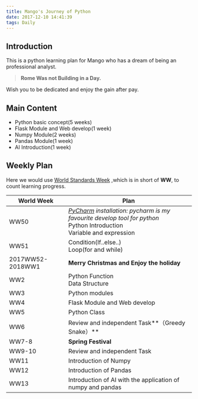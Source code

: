 ```yaml
---
title: Mango's Journey of Python
date: 2017-12-10 14:41:39
tags: Daily
---
```

## Introduction
This is a python learning plan for Mango who has a dream of being an professional analyst.
>**Rome Was not Building in a Day.**

Wish you to be dedicated and enjoy the gain after pay.

## Main Content
* Python basic concept(5 weeks)
* Flask Module and Web develop(1 week)
* Numpy Module(2 weeks)
* Pandas Module(1 week)
* AI Introduction(1 week)

## Weekly Plan
Here we would use [World Standards Week](https://en.wikipedia.org/wiki/ISO_week_date) ,which is in short of **WW**, to count learning progress.

|    World Week     | Plan |
| ---------- | --- |
| WW50 |   *[PyCharm](https://www.jetbrains.com/pycharm/download/#section=mac) installation: pycharm is my favourite develop tool for python <br />* Python Introduction <br />Variable and expression |
| WW51       | Condition(If..else..)<br /> Loop(for and while) |
| 2017WW52-2018WW1       | **Merry Christmas and Enjoy the holiday**|
| WW2       | Python Function<br />Data Structure|
| WW3       | Python modules|
| WW4       | Flask Module and Web develop|
| WW5       | Python Class|
| WW6       | Review and independent Task**（Greedy Snake）**|
| WW7-8       | **Spring Festival**|
| WW9-10       | Review and independent Task|
| WW11       | Introduction of Numpy|
| WW12       | Introduction of Pandas|
| WW13       | Introduction of AI with the application of numpy and pandas|
